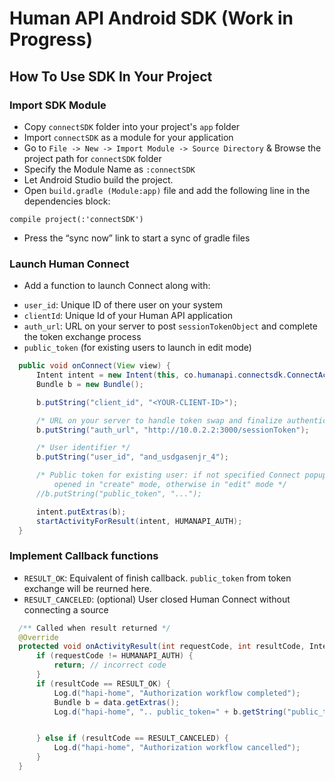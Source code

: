 # Human API Android SDK (Work in Progress)

## How To Use SDK In Your Project

### Import SDK Module
* Copy `connectSDK` folder into your project's `app` folder
* Import `connectSDK` as a module for your application
 * Go to `File -> New -> Import Module -> Source Directory` & Browse the project path for `connectSDK` folder
 * Specify the Module Name as `:connectSDK`
* Let Android Studio build the project.
* Open `build.gradle (Module:app)` file and add the following line in the dependencies block:
```
compile project(:'connectSDK')
```
*  Press the “sync now” link to start a sync of gradle files

### Launch Human Connect
* Add a function to launch Connect along with:
 - `user_id`: Unique ID of there user on your system
 - `clientId`: Unique Id of your Human API application
 - `auth_url`: URL on your server to post `sessionTokenObject` and complete the token exchange process
 - `public_token` (for existing users to launch in edit mode)

```java
  public void onConnect(View view) {
      Intent intent = new Intent(this, co.humanapi.connectsdk.ConnectActivity.class);
      Bundle b = new Bundle();

      b.putString("client_id", "<YOUR-CLIENT-ID>");

      /* URL on your server to handle token swap and finalize authentication: http://hub.humanapi.co/docs/integrating-human-connect#finalize-the-user-authentication */
      b.putString("auth_url", "http://10.0.2.2:3000/sessionToken");

      /* User identifier */
      b.putString("user_id", "and_usdgasenjr_4");

      /* Public token for existing user: if not specified Connect popup
          opened in "create" mode, otherwise in "edit" mode */
      //b.putString("public_token", "...");

      intent.putExtras(b);
      startActivityForResult(intent, HUMANAPI_AUTH);
  }
```
### Implement Callback functions
 - `RESULT_OK`: Equivalent of finish callback. `public_token` from token exchange will be reurned here.
 - `RESULT_CANCELED`: (optional) User closed Human Connect without connecting a source

```java
  /** Called when result returned */
  @Override
  protected void onActivityResult(int requestCode, int resultCode, Intent data) {
      if (requestCode != HUMANAPI_AUTH) {
          return; // incorrect code
      }
      if (resultCode == RESULT_OK) {
          Log.d("hapi-home", "Authorization workflow completed");
          Bundle b = data.getExtras();
          Log.d("hapi-home", ".. public_token=" + b.getString("public_token"));


      } else if (resultCode == RESULT_CANCELED) {
          Log.d("hapi-home", "Authorization workflow cancelled");
      }
  }
  ```
